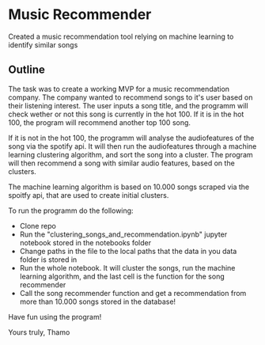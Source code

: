 # Music Recommender
Created a music recommendation tool relying on machine learning to identify similar songs

## Outline
The task was to create a working MVP for a music recommendation company.
The company wanted to recommend songs to it's user based on their listening interest.
The user inputs a song title, and the programm will check wether or not this song is currently in the hot 100.
If it is in the hot 100, the program will recommend another top 100 song.

If it is not in the hot 100, the programm will analyse the audiofeatures of the song via the spotify api.
It will then run the audiofeatures through a machine learning clustering algorithm, and sort the song into a cluster.
The program will then recommend a song with similar audio features, based on the clusters.

The machine learning algorithm is based on 10.000 songs scraped via the spoitfy api, that are used to create initial clusters.


To run the programm do the following:

- Clone repo
- Run the "clustering_songs_and_recommendation.ipynb" jupyter notebook stored in the notebooks folder
- Change paths in the file to the local paths that the data in you data folder is stored in
- Run the whole notebook. It will cluster the songs, run the machine learning algorithm, and the last cell is the function for the song recommender
- Call the song recommender function and get a recommendation from more than 10.000 songs stored in the database!


Have fun using the program!

Yours truly,
Thamo
